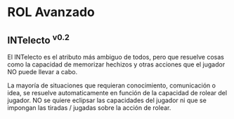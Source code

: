 # ROL Avanzado
## INTelecto <sup>v0.2</sup>

El INTelecto es el atributo más ambiguo de todos, pero que resuelve cosas como la capacidad de memorizar hechizos y otras acciones que el jugador NO puede llevar a cabo.

La mayoría de situaciones que requieran conocimiento, comunicación o idea, se resuelve automaticamente en función de la capacidad de rolear del jugador. NO se quiere eclipsar las capacidades del jugador ni que se impongan las tiradas / jugadas sobre la acción de rolear.
